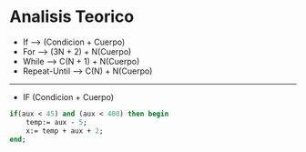 


# Analisis Teorico

- If -->  (Condicion + Cuerpo)
- For -->  (3N + 2) + N(Cuerpo)
- While -->  C(N + 1) + N(Cuerpo)
- Repeat-Until -->  C(N) + N(Cuerpo)


-------------------
- IF
(Condicion + Cuerpo)

``` pascal
if(aux < 45) and (aux < 400) then begin   
    temp:= aux - 5;
    x:= temp + aux + 2;
end;
```